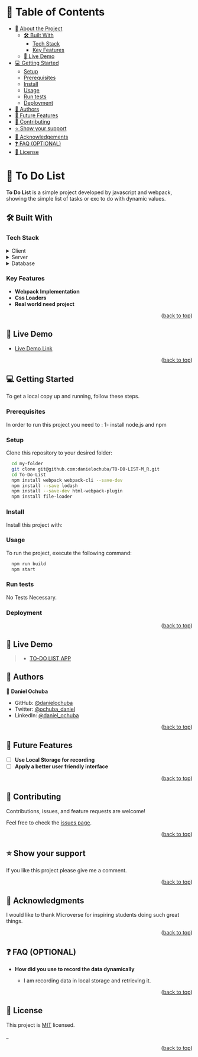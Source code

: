<a name="readme-top"></a>


<div align="center">

</div>



# 📗 Table of Contents

- [📖 About the Project](#about-project)
  - [🛠 Built With](#built-with)
    - [Tech Stack](#tech-stack)
    - [Key Features](#key-features)
  - [🚀 Live Demo](#live-demo)
- [💻 Getting Started](#getting-started)
  - [Setup](#setup)
  - [Prerequisites](#prerequisites)
  - [Install](#install)
  - [Usage](#usage)
  - [Run tests](#run-tests)
  - [Deployment](#triangular_flag_on_post-deployment)
- [👥 Authors](#authors)
- [🔭 Future Features](#future-features)
- [🤝 Contributing](#contributing)
- [⭐️ Show your support](#support)
- [🙏 Acknowledgements](#acknowledgements)
- [❓ FAQ (OPTIONAL)](#faq)
- [📝 License](#license)

<!-- PROJECT DESCRIPTION -->

# 📖 To Do List <a name="about-project"></a>


**To Do List** is a simple project developed by javascript and webpack, showing the simple list of tasks or exc to do with dynamic values.

## 🛠 Built With <a name="built-with"></a>

### Tech Stack <a name="tech-stack"></a>


<details>
  <summary>Client</summary>
  <ul>
  <li><a href="https:///">HTML & CSS</a></li>
  <li><a href="https:///">Javascript</a></li>
  <li><a href="https:///">ES6</a></li>
  <li><a href="https:///">Webpack</a></li>
  <li>
  </ul>
</details>

<details>
  <summary>Server</summary>
  <ul>
  </ul>
</details>

<details>
<summary>Database</summary>
  <ul>
  </ul>
</details>

<!-- Features -->

### Key Features <a name="key-features"></a>


- **Webpack Implementation**
- **Css Loaders**
- **Real world need project**

<p align="right">(<a href="#readme-top">back to top</a>)</p>

<!-- LIVE DEMO -->

## 🚀 Live Demo <a name="live-demo"></a>
- [Live Demo Link](https://danielochuba.github.io/TO-DO-LIST-M_R/dist/index.html)

<p align="right">(<a href="#readme-top">back to top</a>)</p>

<!-- GETTING STARTED -->

## 💻 Getting Started <a name="getting-started"></a>


To get a local copy up and running, follow these steps.

### Prerequisites

In order to run this project you need to :
1- install node.js and npm

<!--
Example command:

```sh
 gem install rails
```
 -->

### Setup

Clone this repository to your desired folder:



```sh
  cd my-folder
  git clone git@github.com:danielochuba/TO-DO-LIST-M_R.git
  cd To-Do-List
  npm install webpack webpack-cli --save-dev
  npm install --save lodash
  npm install --save-dev html-webpack-plugin
  npm install file-loader
```


### Install

Install this project with:

<!--
Example command:

```sh
  cd my-project
  gem install
```
--->

### Usage

To run the project, execute the following command:



```sh
  npm run build
  npm start
```


### Run tests

No Tests Necessary.


### Deployment



<!--
Example:

```sh

```
 -->

<p align="right">(<a href="#readme-top">back to top</a>)</p>

## 🚀 Live Demo <a name="live-demo"></a>


> - [TO-DO LIST APP](https://danielochuba.github.io/TO-DO-LIST-M_R/)

<!-- AUTHORS -->

## 👥 Authors <a name="authors"></a>

👤 **Daniel Ochuba**

- GitHub: [@danielochuba](https://github.com/danielochuba)
- Twitter: [@ochuba_daniel](https://twitter.com/ochuba_daniel)
- LinkedIn: [@daniel_ochuba](www.linkedin.com/in/daniel-ochuba-614572238)



<p align="right">(<a href="#readme-top">back to top</a>)</p>

<!-- FUTURE FEATURES -->

## 🔭 Future Features <a name="future-features"></a>


- [ ] **Use Local Storage for recording**
- [ ] **Apply a better user friendly interface**

<p align="right">(<a href="#readme-top">back to top</a>)</p>

<!-- CONTRIBUTING -->

## 🤝 Contributing <a name="contributing"></a>

Contributions, issues, and feature requests are welcome!

Feel free to check the [issues page](https://github.com/danielochuba/TO-DO-LIST-M_R/issues).

<p align="right">(<a href="#readme-top">back to top</a>)</p>

<!-- SUPPORT -->

## ⭐️ Show your support <a name="support"></a>


If you like this project please give me a comment.

<p align="right">(<a href="#readme-top">back to top</a>)</p>

<!-- ACKNOWLEDGEMENTS -->

## 🙏 Acknowledgments <a name="acknowledgements"></a>


I would like to thank Microverse for inspiring students doing such great things.

<p align="right">(<a href="#readme-top">back to top</a>)</p>

<!-- FAQ (optional) -->

## ❓ FAQ (OPTIONAL) <a name="faq"></a>


- **How did you use to record the data dynamically**

  - I am recording data in local storage and retrieving it.


<p align="right">(<a href="#readme-top">back to top</a>)</p>

<!-- LICENSE -->

## 📝 License <a name="license"></a>

This project is [MIT](./MIT.md) licensed.

_
<p align="right">(<a href="#readme-top">back to top</a>)</p>

